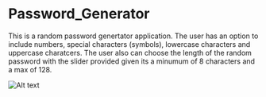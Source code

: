 # Password_Generator

  This is a random password genertator application. The user has an option to include numbers, special characters (symbols), lowercase characters and uppercase charatcers. The user also can choose the length of the random password  with the slider provided given its a minumum of 8 characters and a max of 128.
  
  ![Alt text](/relative/path/to/img.jpg?raw=true "Optional Title")
